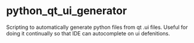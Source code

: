 # python_qt_ui_generator
Scripting to automatically generate python files from qt .ui files. Useful for doing it continually so that IDE can autocomplete on ui defenitions.

